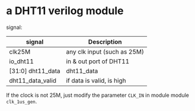 # a DHT11 verilog module


signal:


| signal      | Description |
| ----------- | ----------- |
| clk25M      | any clk input (such as 25M)       |
| io_dht11   | in & out port of DHT11        |
| [31:0]   dht11_data   | dht11_data        |
| dht11_data_valid   | if data is valid, is high       |


If the clock is not 25M, just modify the parameter `CLK_IN` in module module `clk_1us_gen`.